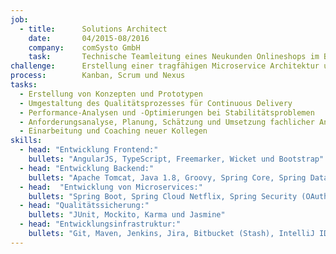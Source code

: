 ```yaml
---
job:
  - title:      Solutions Architect
    date:       04/2015-08/2016
    company:    comSysto GmbH
    task:       Technische Teamleitung eines Neukunden Onlineshops im Bereich Telekommunikation 
challenge:      Erstellung einer tragfähigen Microservice Architektur und gleichzeitige Skalierung des Entwicklungsteams
process:        Kanban, Scrum und Nexus
tasks:
  - Erstellung von Konzepten und Prototypen
  - Umgestaltung des Qualitätsprozesses für Continuous Delivery
  - Performance-Analysen und -Optimierungen bei Stabilitätsproblemen
  - Anforderungsanalyse, Planung, Schätzung und Umsetzung fachlicher Anforderungen
  - Einarbeitung und Coaching neuer Kollegen
skills:
  - head: "Entwicklung Frontend:"
    bullets: "AngularJS, TypeScript, Freemarker, Wicket und Bootstrap"
  - head: "Entwicklung Backend:"
    bullets: "Apache Tomcat, Java 1.8, Groovy, Spring Core, Spring Data für Redis, und Hibernate für OracleDB"
  - head:  "Entwicklung von Microservices:" 
    bullets: "Spring Boot, Spring Cloud Netflix, Spring Security (OAuth 2), REST Services mit Spring MVC, Messaging mit RabbitMQ, Docker" 
  - head: "Qualitätssicherung:"
    bullets: "JUnit, Mockito, Karma und Jasmine"
  - head: "Entwicklungsinfrastruktur:"
    bullets: "Git, Maven, Jenkins, Jira, Bitbucket (Stash), IntelliJ IDEA unter macOS"
---
```

